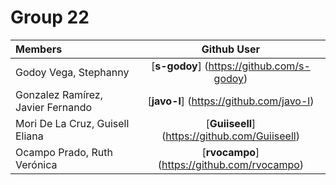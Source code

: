 # Group 22

| Members | Github User |
| :------ | :------: |
| Godoy Vega, Stephanny | [**s-godoy**] (https://github.com/s-godoy)|
| Gonzalez Ramírez, Javier Fernando | [**javo-l**] (https://github.com/javo-l)|
| Mori De La Cruz, Guisell Eliana | [**Guiiseell**] (https://github.com/Guiiseell)|
| Ocampo Prado, Ruth Verónica | [**rvocampo**] (https://github.com/rvocampo)|